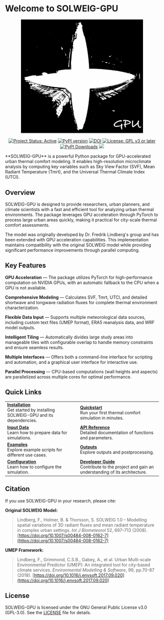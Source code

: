 # Welcome to SOLWEIG-GPU

<p align="center">
  <img src="https://raw.githubusercontent.com/nvnsudharsan/solweig-gpu/main/Logo_solweig.jpg" alt="SOLWEIG Logo" width="400"/>
</p>
<p align="center">
  <a href="https://www.repostatus.org/#active"><img src="https://www.repostatus.org/badges/latest/active.svg" alt="Project Status: Active"></a>
  <a href="https://pypi.org/project/solweig-gpu/"><img src="https://badge.fury.io/py/solweig-gpu.svg" alt="PyPI version"></a>
  <a href="https://doi.org/10.5281/zenodo.17048978"><img src="https://zenodo.org/badge/DOI/10.5281/zenodo.17048978.svg" alt="DOI"></a>
  <!-- <a href="https://anaconda.org/conda-forge/solweig-gpu"><img src="https://anaconda.org/conda-forge/solweig-gpu/badges/version.svg" alt="Conda version"></a> -->
  <a href="https://www.gnu.org/licenses/gpl-3.0"><img src="https://img.shields.io/badge/License-GPLv3+-blue.svg" alt="License: GPL v3 or later"></a>
  <a href="https://pepy.tech/project/solweig-gpu"><img src="https://pepy.tech/badge/solweig-gpu" alt="PyPI Downloads"></a>
  <a href="https://joss.theoj.org/papers/27faa2bf5f6058d981df8b565f8e9a34"><img src="https://joss.theoj.org/papers/27faa2bf5f6058d981df8b565f8e9a34/status.svg"></a>
</p>
**SOLWEIG-GPU** is a powerful Python package for GPU-accelerated urban thermal comfort modeling. It enables high-resolution microclimate analysis by computing key variables such as Sky View Factor (SVF), Mean Radiant Temperature (Tmrt), and the Universal Thermal Climate Index (UTCI).

## Overview

SOLWEIG-GPU is designed to provide researchers, urban planners, and climate scientists with a fast and efficient tool for analyzing urban thermal environments. The package leverages GPU acceleration through PyTorch to process large urban areas quickly, making it practical for city-scale thermal comfort assessments.

The model was originally developed by Dr. Fredrik Lindberg's group and has been extended with GPU acceleration capabilities. This implementation maintains compatibility with the original SOLWEIG model while providing significant performance improvements through parallel computing.

## Key Features

**GPU Acceleration** — The package utilizes PyTorch for high-performance computation on NVIDIA GPUs, with an automatic fallback to the CPU when a GPU is not available.

**Comprehensive Modeling** — Calculates SVF, Tmrt, UTCI, and detailed shortwave and longwave radiation fluxes for complete thermal environment characterization.

**Flexible Data Input** — Supports multiple meteorological data sources, including custom text files (UMEP format), ERA5 reanalysis data, and WRF model outputs.

**Intelligent Tiling** — Automatically divides large study areas into manageable tiles with configurable overlap to handle memory constraints and ensure seamless results.

**Multiple Interfaces** — Offers both a command-line interface for scripting and automation, and a graphical user interface for interactive use.

**Parallel Processing** — CPU-based computations (wall heights and aspects) are parallelized across multiple cores for optimal performance.

## Quick Links

<table>
  <tr>
    <td>
      <a href="./installation.md"><strong>Installation</strong></a><br/>
      Get started by installing SOLWEIG-GPU and its dependencies.
    </td>
    <td>
      <a href="./quickstart.md"><strong>Quickstart</strong></a><br/>
      Run your first thermal comfort simulation in minutes.
    </td>
  </tr>

  <tr>
    <td>
      <a href="./input_data.md"><strong>Input Data</strong></a><br/>
      Learn how to prepare data for simulations.
    </td>
    <td>
      <a href="./api_reference.md"><strong>API Reference</strong></a><br/>
      Detailed documentation of functions and parameters.
    </td>
  </tr>

  <tr>
    <td>
      <a href="./examples.md"><strong>Examples</strong></a><br/>
      Explore example scripts for different use cases.
    </td>
    <td>
      <a href="./outputs.md"><strong>Outputs</strong></a><br/>
      Explore outputs and postprocessing.
    </td>
  </tr>

  <tr>
    <td>
      <a href="./configuration.md"><strong>Configuration</strong></a><br/>
      Learn how to configure the simulation.
    </td>
    <td>
      <a href="./developer_guide.md"><strong>Developer Guide</strong></a><br/>
      Contribute to the project and gain an understanding of its architecture.
    </td>
  </tr>
</table>





## Citation

If you use SOLWEIG-GPU in your research, please cite:

**Original SOLWEIG Model:**
> Lindberg, F., Holmer, B. & Thorsson, S. SOLWEIG 1.0 – Modelling spatial variations of 3D radiant fluxes and mean radiant temperature in complex urban settings. *Int J Biometeorol* 52, 697–713 (2008). [https://doi.org/10.1007/s00484-008-0162-7](https://doi.org/10.1007/s00484-008-0162-7)

**UMEP Framework:**
> Lindberg, F., Grimmond, C.S.B., Gabey, A., et al. Urban Multi-scale Environmental Predictor (UMEP): An integrated tool for city-based climate services. *Environmental Modelling & Software*, 99, pp.70-87 (2018). [https://doi.org/10.1016/j.envsoft.2017.09.020](https://doi.org/10.1016/j.envsoft.2017.09.020)

## License

SOLWEIG-GPU is licensed under the GNU General Public License v3.0 (GPL-3.0). See the [LICENSE](https://github.com/nvnsudharsan/SOLWEIG-GPU/blob/main/LICENSE) file for details.

